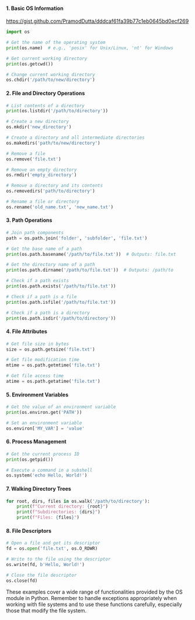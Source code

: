 #### 1. Basic OS Information

https://gist.github.com/PramodDutta/dddcaf61fa39b77c1eb0645bd0ecf269



```python
import os

# Get the name of the operating system
print(os.name)  # e.g., 'posix' for Unix/Linux, 'nt' for Windows

# Get current working directory
print(os.getcwd())

# Change current working directory
os.chdir('/path/to/new/directory')
```

#### 2. File and Directory Operations

```python
# List contents of a directory
print(os.listdir('/path/to/directory'))

# Create a new directory
os.mkdir('new_directory')

# Create a directory and all intermediate directories
os.makedirs('path/to/new/directory')

# Remove a file
os.remove('file.txt')

# Remove an empty directory
os.rmdir('empty_directory')

# Remove a directory and its contents
os.removedirs('path/to/directory')

# Rename a file or directory
os.rename('old_name.txt', 'new_name.txt')
```

#### 3. Path Operations

```python
# Join path components
path = os.path.join('folder', 'subfolder', 'file.txt')

# Get the base name of a path
print(os.path.basename('/path/to/file.txt'))  # Outputs: file.txt

# Get the directory name of a path
print(os.path.dirname('/path/to/file.txt'))  # Outputs: /path/to

# Check if a path exists
print(os.path.exists('/path/to/file.txt'))

# Check if a path is a file
print(os.path.isfile('/path/to/file.txt'))

# Check if a path is a directory
print(os.path.isdir('/path/to/directory'))
```

#### 4. File Attributes

```python
# Get file size in bytes
size = os.path.getsize('file.txt')

# Get file modification time
mtime = os.path.getmtime('file.txt')

# Get file access time
atime = os.path.getatime('file.txt')
```

#### 5. Environment Variables

```python
# Get the value of an environment variable
print(os.environ.get('PATH'))

# Set an environment variable
os.environ['MY_VAR'] = 'value'
```

#### 6. Process Management

```python
# Get the current process ID
print(os.getpid())

# Execute a command in a subshell
os.system('echo Hello, World!')
```

#### 7. Walking Directory Trees

```python
for root, dirs, files in os.walk('/path/to/directory'):
    print(f"Current directory: {root}")
    print(f"Subdirectories: {dirs}")
    print(f"Files: {files}")
```

#### 8. File Descriptors

```python
# Open a file and get its descriptor
fd = os.open('file.txt', os.O_RDWR)

# Write to the file using the descriptor
os.write(fd, b'Hello, World!')

# Close the file descriptor
os.close(fd)
```

These examples cover a wide range of functionalities provided by the OS module in Python. Remember to handle exceptions appropriately when working with file systems and to use these functions carefully, especially those that modify the file system.
